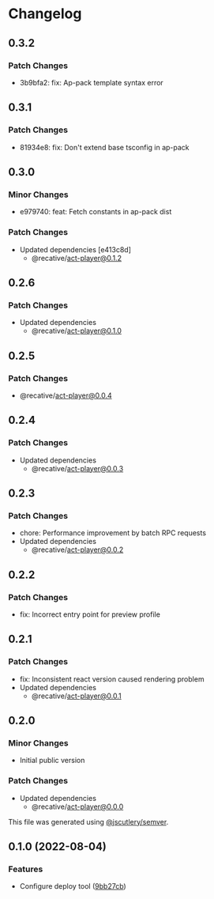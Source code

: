 # Changelog

## 0.3.2

### Patch Changes

- 3b9bfa2: fix: Ap-pack template syntax error

## 0.3.1

### Patch Changes

- 81934e8: fix: Don't extend base tsconfig in ap-pack

## 0.3.0

### Minor Changes

- e979740: feat: Fetch constants in ap-pack dist

### Patch Changes

- Updated dependencies [e413c8d]
  - @recative/act-player@0.1.2

## 0.2.6

### Patch Changes

- Updated dependencies
  - @recative/act-player@0.1.0

## 0.2.5

### Patch Changes

- @recative/act-player@0.0.4

## 0.2.4

### Patch Changes

- Updated dependencies
  - @recative/act-player@0.0.3

## 0.2.3

### Patch Changes

- chore: Performance improvement by batch RPC requests
- Updated dependencies
  - @recative/act-player@0.0.2

## 0.2.2

### Patch Changes

- fix: Incorrect entry point for preview profile

## 0.2.1

### Patch Changes

- fix: Inconsistent react version caused rendering problem
- Updated dependencies
  - @recative/act-player@0.0.1

## 0.2.0

### Minor Changes

- Initial public version

### Patch Changes

- Updated dependencies
  - @recative/act-player@0.0.0

This file was generated using [@jscutlery/semver](https://github.com/jscutlery/semver).

## 0.1.0 (2022-08-04)

### Features

- Configure deploy tool ([9bb27cb](https://github.com/recative/recative-system/commit/9bb27cb7512d097b7d4e385876db3e90a8da24ec))
